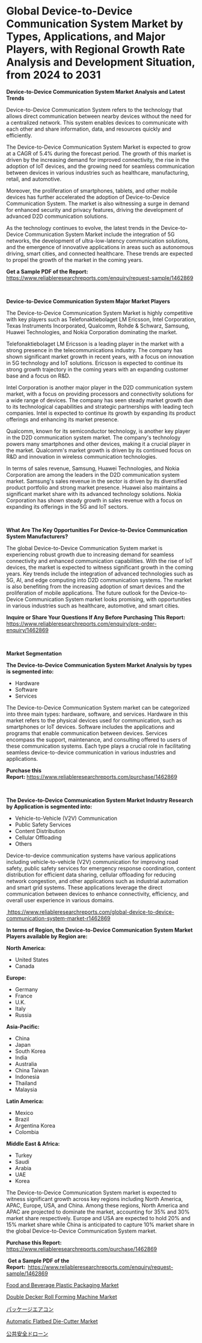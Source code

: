 <p><h1>Global Device-to-Device Communication System Market by Types, Applications, and Major Players, with Regional Growth Rate Analysis and Development Situation, from 2024 to 2031</h1></p><p><strong>Device-to-Device Communication System Market Analysis and Latest Trends</strong></p>
<p><p>Device-to-Device Communication System refers to the technology that allows direct communication between nearby devices without the need for a centralized network. This system enables devices to communicate with each other and share information, data, and resources quickly and efficiently.</p><p>The Device-to-Device Communication System Market is expected to grow at a CAGR of 5.4% during the forecast period. The growth of this market is driven by the increasing demand for improved connectivity, the rise in the adoption of IoT devices, and the growing need for seamless communication between devices in various industries such as healthcare, manufacturing, retail, and automotive.</p><p>Moreover, the proliferation of smartphones, tablets, and other mobile devices has further accelerated the adoption of Device-to-Device Communication System. The market is also witnessing a surge in demand for enhanced security and privacy features, driving the development of advanced D2D communication solutions.</p><p>As the technology continues to evolve, the latest trends in the Device-to-Device Communication System Market include the integration of 5G networks, the development of ultra-low-latency communication solutions, and the emergence of innovative applications in areas such as autonomous driving, smart cities, and connected healthcare. These trends are expected to propel the growth of the market in the coming years.</p></p>
<p><strong>Get a Sample PDF of the Report:&nbsp;</strong> <a href="https://www.reliableresearchreports.com/enquiry/request-sample/1462869">https://www.reliableresearchreports.com/enquiry/request-sample/1462869</a></p>
<p>&nbsp;</p>
<p><strong>Device-to-Device Communication System Major Market Players</strong></p>
<p><p>The Device-to-Device Communication System Market is highly competitive with key players such as Telefonaktiebolaget LM Ericsson, Intel Corporation, Texas Instruments Incorporated, Qualcomm, Rohde & Schwarz, Samsung, Huawei Technologies, and Nokia Corporation dominating the market.</p><p>Telefonaktiebolaget LM Ericsson is a leading player in the market with a strong presence in the telecommunications industry. The company has shown significant market growth in recent years, with a focus on innovation in 5G technology and IoT solutions. Ericsson is expected to continue its strong growth trajectory in the coming years with an expanding customer base and a focus on R&D.</p><p>Intel Corporation is another major player in the D2D communication system market, with a focus on providing processors and connectivity solutions for a wide range of devices. The company has seen steady market growth due to its technological capabilities and strategic partnerships with leading tech companies. Intel is expected to continue its growth by expanding its product offerings and enhancing its market presence.</p><p>Qualcomm, known for its semiconductor technology, is another key player in the D2D communication system market. The company's technology powers many smartphones and other devices, making it a crucial player in the market. Qualcomm's market growth is driven by its continued focus on R&D and innovation in wireless communication technologies.</p><p>In terms of sales revenue, Samsung, Huawei Technologies, and Nokia Corporation are among the leaders in the D2D communication system market. Samsung's sales revenue in the sector is driven by its diversified product portfolio and strong market presence. Huawei also maintains a significant market share with its advanced technology solutions. Nokia Corporation has shown steady growth in sales revenue with a focus on expanding its offerings in the 5G and IoT sectors.</p></p>
<p>&nbsp;</p>
<p><strong>What Are The Key Opportunities For Device-to-Device Communication System Manufacturers?</strong></p>
<p><p>The global Device-to-Device Communication System market is experiencing robust growth due to increasing demand for seamless connectivity and enhanced communication capabilities. With the rise of IoT devices, the market is expected to witness significant growth in the coming years. Key trends include the integration of advanced technologies such as 5G, AI, and edge computing into D2D communication systems. The market is also benefiting from the increasing adoption of smart devices and the proliferation of mobile applications. The future outlook for the Device-to-Device Communication System market looks promising, with opportunities in various industries such as healthcare, automotive, and smart cities.</p></p>
<p><strong>Inquire or Share Your Questions If Any Before Purchasing This Report:</strong> <a href="https://www.reliableresearchreports.com/enquiry/pre-order-enquiry/1462869">https://www.reliableresearchreports.com/enquiry/pre-order-enquiry/1462869</a></p>
<p>&nbsp;</p>
<p><strong>Market Segmentation</strong></p>
<p><strong>The Device-to-Device Communication System Market Analysis by types is segmented into:</strong></p>
<p><ul><li>Hardware</li><li>Software</li><li>Services</li></ul></p>
<p><p>The Device-to-Device Communication System market can be categorized into three main types: hardware, software, and services. Hardware in this market refers to the physical devices used for communication, such as smartphones or IoT devices. Software includes the applications and programs that enable communication between devices. Services encompass the support, maintenance, and consulting offered to users of these communication systems. Each type plays a crucial role in facilitating seamless device-to-device communication in various industries and applications.</p></p>
<p><strong>Purchase this Report:&nbsp;</strong><a href="https://www.reliableresearchreports.com/purchase/1462869">https://www.reliableresearchreports.com/purchase/1462869</a></p>
<p>&nbsp;</p>
<p><strong>The Device-to-Device Communication System Market Industry Research by Application is segmented into:</strong></p>
<p><ul><li>Vehicle-to-Vehicle (V2V) Communication</li><li>Public Safety Services</li><li>Content Distribution</li><li>Cellular Offloading</li><li>Others</li></ul></p>
<p><p>Device-to-device communication systems have various applications including vehicle-to-vehicle (V2V) communication for improving road safety, public safety services for emergency response coordination, content distribution for efficient data sharing, cellular offloading for reducing network congestion, and other applications such as industrial automation and smart grid systems. These applications leverage the direct communication between devices to enhance connectivity, efficiency, and overall user experience in various domains.</p></p>
<p><a href="https://www.reliableresearchreports.com/global-device-to-device-communication-system-market-r1462869">&nbsp;https://www.reliableresearchreports.com/global-device-to-device-communication-system-market-r1462869</a></p>
<p><strong>In terms of Region, the Device-to-Device Communication System Market Players available by Region are:</strong></p>
<p>
    <p> <strong> North America: </strong>
        <ul>
            <li>United States</li>
            <li>Canada</li>
        </ul>
        </p> 
    <p> <strong> Europe: </strong>
        <ul>
            <li>Germany</li>
            <li>France</li>
            <li>U.K.</li>
            <li>Italy</li>
            <li>Russia</li>
        </ul>
        </p> 
    <p> <strong> Asia-Pacific: </strong>
        <ul>
            <li>China</li>
            <li>Japan</li>
            <li>South Korea</li>
            <li>India</li>
            <li>Australia</li>
            <li>China Taiwan</li>
            <li>Indonesia</li>
            <li>Thailand</li>
            <li>Malaysia</li>
        </ul>
        </p> 
    <p> <strong> Latin America: </strong>
        <ul>
            <li>Mexico</li>
            <li>Brazil</li>
            <li>Argentina Korea</li>
            <li>Colombia</li>
        </ul>
        </p> 
    <p> <strong> Middle East & Africa: </strong>
        <ul>
            <li>Turkey</li>
            <li>Saudi</li>
            <li>Arabia</li>
            <li>UAE</li>
            <li>Korea</li>
        </ul>
    </p>
    </p>
<p><p>The Device-to-Device Communication System market is expected to witness significant growth across key regions including North America, APAC, Europe, USA, and China. Among these regions, North America and APAC are projected to dominate the market, accounting for 35% and 30% market share respectively. Europe and USA are expected to hold 20% and 15% market share while China is anticipated to capture 10% market share in the global Device-to-Device Communication System market.</p></p>
<p><strong>Purchase this Report: </strong><a href="https://www.reliableresearchreports.com/purchase/1462869">https://www.reliableresearchreports.com/purchase/1462869</a></p>
<p>&nbsp;<strong>Get a Sample PDF of the Report:&nbsp;&nbsp;</strong><a href="https://www.reliableresearchreports.com/enquiry/request-sample/1462869">https://www.reliableresearchreports.com/enquiry/request-sample/1462869</a></p>
<p><strong></strong></p>
<p><p><a href="https://issuu.com/reportprime-2/docs/food-and-beverage-plastic-packaging-market-size-20">Food and Beverage Plastic Packaging Market</a></p><p><a href="https://github.com/jaidynmorantestelletmjzya/Market-Research-Report-List-2/blob/main/double-decker-roll-forming-machine-market.md">Double Decker Roll Forming Machine Market</a></p><p><a href="https://github.com/JacksonWiza1924/Market-Research-Report-List-1/blob/main/976612141214.md">パッケージエアコン</a></p><p><a href="https://github.com/ruddyyedelwadw/Market-Research-Report-List-2/blob/main/automatic-flatbed-die-cutter-market.md">Automatic Flatbed Die-Cutter Market</a></p><p><a href="https://github.com/dawson566/Market-Research-Report-List-1/blob/main/478061841215.md">公共安全ドローン</a></p></p>